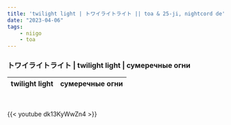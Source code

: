 ```yaml
---
title: 'twilight light | トワイライトライト || toa & 25-ji, nightcord de'
date: "2023-04-06"
tags:
    - niigo
    - toa
---
```


### トワイライトライト | twilight light | сумеречные огни

twilight light | сумеречные огни
--|--

<br>

{{< youtube dk13KyWwZn4 >}}